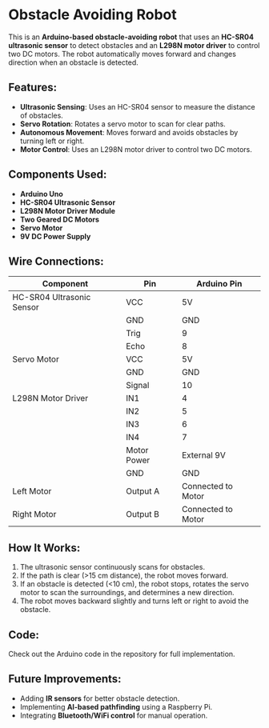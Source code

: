 
# Obstacle Avoiding Robot

This is an **Arduino-based obstacle-avoiding robot** that uses an **HC-SR04 ultrasonic sensor** to detect obstacles and an **L298N motor driver** to control two DC motors. The robot automatically moves forward and changes direction when an obstacle is detected.

## Features:
- **Ultrasonic Sensing**: Uses an HC-SR04 sensor to measure the distance of obstacles.
- **Servo Rotation**: Rotates a servo motor to scan for clear paths.
- **Autonomous Movement**: Moves forward and avoids obstacles by turning left or right.
- **Motor Control**: Uses an L298N motor driver to control two DC motors.

## Components Used:
- **Arduino Uno**
- **HC-SR04 Ultrasonic Sensor**
- **L298N Motor Driver Module**
- **Two Geared DC Motors**
- **Servo Motor**
- **9V DC Power Supply**

## Wire Connections:

| Component | Pin | Arduino Pin |
|-----------|-----|-------------|
| HC-SR04 Ultrasonic Sensor | VCC | 5V |
| | GND | GND |
| | Trig | 9 |
| | Echo | 8 |
| Servo Motor | VCC | 5V |
| | GND | GND |
| | Signal | 10 |
| L298N Motor Driver | IN1 | 4 |
| | IN2 | 5 |
| | IN3 | 6 |
| | IN4 | 7 |
| | Motor Power | External 9V |
| | GND | GND |
| Left Motor | Output A | Connected to Motor |
| Right Motor | Output B | Connected to Motor |

## How It Works:
1. The ultrasonic sensor continuously scans for obstacles.
2. If the path is clear (>15 cm distance), the robot moves forward.
3. If an obstacle is detected (<10 cm), the robot stops, rotates the servo motor to scan the surroundings, and determines a new direction.
4. The robot moves backward slightly and turns left or right to avoid the obstacle.

## Code:
Check out the Arduino code in the repository for full implementation.

## Future Improvements:
- Adding **IR sensors** for better obstacle detection.
- Implementing **AI-based pathfinding** using a Raspberry Pi.
- Integrating **Bluetooth/WiFi control** for manual operation.
